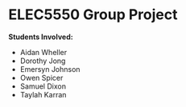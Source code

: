 # ELEC5550 Group Project

**Students Involved:**
- Aidan	Wheller
- Dorothy	Jong
- Emersyn Johnson
- Owen Spicer
- Samuel Dixon
- Taylah Karran
